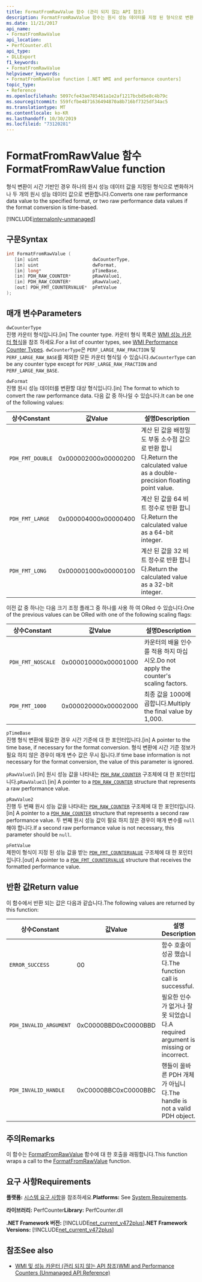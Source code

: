 ```yaml
---
title: FormatFromRawValue 함수 (관리 되지 않는 API 참조)
description: FormatFromRawValue 함수는 원시 성능 데이터를 지정 된 형식으로 변환 합니다.
ms.date: 11/21/2017
api_name:
- FormatFromRawValue
api_location:
- PerfCounter.dll
api_type:
- DLLExport
f1_keywords:
- FormatFromRawValue
helpviewer_keywords:
- FormatFromRawValue function [.NET WMI and performance counters]
topic_type:
- Reference
ms.openlocfilehash: 5097cfe43ae785461a1e2af1217bcbd5e8c4b79c
ms.sourcegitcommit: 559fcfbe4871636494870a8b716bf7325df34ac5
ms.translationtype: MT
ms.contentlocale: ko-KR
ms.lasthandoff: 10/30/2019
ms.locfileid: "73120281"
---
```

# <a name="formatfromrawvalue-function"></a><span data-ttu-id="988f2-103">FormatFromRawValue 함수</span><span class="sxs-lookup"><span data-stu-id="988f2-103">FormatFromRawValue function</span></span>
<span data-ttu-id="988f2-104">형식 변환이 시간 기반인 경우 하나의 원시 성능 데이터 값을 지정된 형식으로 변화하거나 두 개의 원시 성능 데이터 값으로 변환합니다.</span><span class="sxs-lookup"><span data-stu-id="988f2-104">Converts one raw performance data value to the specified format, or two raw performance data values if the format conversion is time-based.</span></span> 

[!INCLUDE[internalonly-unmanaged](../../../../includes/internalonly-unmanaged.md)]

## <a name="syntax"></a><span data-ttu-id="988f2-105">구문</span><span class="sxs-lookup"><span data-stu-id="988f2-105">Syntax</span></span>

```cpp
int FormatFromRawValue (
   [in] uint                    dwCounterType, 
   [in] uint                    dwFormat, 
   [in] long*                   pTimeBase,
   [in] PDH_RAW_COUNTER*        pRawValue1,
   [in] PDH_RAW_COUNTER*        pRawValue2,
   [out] PDH_FMT_COUNTERVALUE*  pFmtValue
); 
```

## <a name="parameters"></a><span data-ttu-id="988f2-106">매개 변수</span><span class="sxs-lookup"><span data-stu-id="988f2-106">Parameters</span></span>

`dwCounterType`\
<span data-ttu-id="988f2-107">진행 카운터 형식입니다.</span><span class="sxs-lookup"><span data-stu-id="988f2-107">[in] The counter type.</span></span> <span data-ttu-id="988f2-108">카운터 형식 목록은 [WMI 성능 카운터 형식](/windows/desktop/WmiSdk/wmi-performance-counter-types)을 참조 하세요.</span><span class="sxs-lookup"><span data-stu-id="988f2-108">For a list of counter types, see [WMI Performance Counter Types](/windows/desktop/WmiSdk/wmi-performance-counter-types).</span></span> <span data-ttu-id="988f2-109">`dwCounterType`은 `PERF_LARGE_RAW_FRACTION` 및 `PERF_LARGE_RAW_BASE`를 제외한 모든 카운터 형식일 수 있습니다.</span><span class="sxs-lookup"><span data-stu-id="988f2-109">`dwCounterType` can be any counter type except for `PERF_LARGE_RAW_FRACTION` and `PERF_LARGE_RAW_BASE`.</span></span> 

`dwFormat`\
<span data-ttu-id="988f2-110">진행 원시 성능 데이터를 변환할 대상 형식입니다.</span><span class="sxs-lookup"><span data-stu-id="988f2-110">[in] The format to which to convert the raw performance data.</span></span> <span data-ttu-id="988f2-111">다음 값 중 하나일 수 있습니다.</span><span class="sxs-lookup"><span data-stu-id="988f2-111">It can be one of the following values:</span></span>

|<span data-ttu-id="988f2-112">상수</span><span class="sxs-lookup"><span data-stu-id="988f2-112">Constant</span></span>  |<span data-ttu-id="988f2-113">값</span><span class="sxs-lookup"><span data-stu-id="988f2-113">Value</span></span>  |<span data-ttu-id="988f2-114">설명</span><span class="sxs-lookup"><span data-stu-id="988f2-114">Description</span></span> |
|---------|---------|---------|
| `PDH_FMT_DOUBLE` |<span data-ttu-id="988f2-115">0x00000200</span><span class="sxs-lookup"><span data-stu-id="988f2-115">0x00000200</span></span> | <span data-ttu-id="988f2-116">계산 된 값을 배정밀도 부동 소수점 값으로 반환 합니다.</span><span class="sxs-lookup"><span data-stu-id="988f2-116">Return the calculated value as a double-precision floating point value.</span></span> | 
| `PDH_FMT_LARGE` | <span data-ttu-id="988f2-117">0x00000400</span><span class="sxs-lookup"><span data-stu-id="988f2-117">0x00000400</span></span> | <span data-ttu-id="988f2-118">계산 된 값을 64 비트 정수로 반환 합니다.</span><span class="sxs-lookup"><span data-stu-id="988f2-118">Return the calculated value as a 64-bit integer.</span></span> |
| `PDH_FMT_LONG` | <span data-ttu-id="988f2-119">0x00000100</span><span class="sxs-lookup"><span data-stu-id="988f2-119">0x00000100</span></span> | <span data-ttu-id="988f2-120">계산 된 값을 32 비트 정수로 반환 합니다.</span><span class="sxs-lookup"><span data-stu-id="988f2-120">Return the calculated value as a 32-bit integer.</span></span> |

<span data-ttu-id="988f2-121">이전 값 중 하나는 다음 크기 조정 플래그 중 하나를 사용 하 여 ORed 수 있습니다.</span><span class="sxs-lookup"><span data-stu-id="988f2-121">One of the previous values can be ORed with one of the following scaling flags:</span></span>

|<span data-ttu-id="988f2-122">상수</span><span class="sxs-lookup"><span data-stu-id="988f2-122">Constant</span></span>  |<span data-ttu-id="988f2-123">값</span><span class="sxs-lookup"><span data-stu-id="988f2-123">Value</span></span>  |<span data-ttu-id="988f2-124">설명</span><span class="sxs-lookup"><span data-stu-id="988f2-124">Description</span></span> |
|---------|---------|---------|
| `PDH_FMT_NOSCALE` | <span data-ttu-id="988f2-125">0x00001000</span><span class="sxs-lookup"><span data-stu-id="988f2-125">0x00001000</span></span> | <span data-ttu-id="988f2-126">카운터의 배율 인수를 적용 하지 마십시오.</span><span class="sxs-lookup"><span data-stu-id="988f2-126">Do not apply the counter's scaling factors.</span></span> |
| `PDH_FMT_1000` | <span data-ttu-id="988f2-127">0x00002000</span><span class="sxs-lookup"><span data-stu-id="988f2-127">0x00002000</span></span> | <span data-ttu-id="988f2-128">최종 값을 1000에 곱합니다.</span><span class="sxs-lookup"><span data-stu-id="988f2-128">Multiply the final value by 1,000.</span></span> | 

`pTimeBase`\
<span data-ttu-id="988f2-129">진행 형식 변환에 필요한 경우 시간 기준에 대 한 포인터입니다.</span><span class="sxs-lookup"><span data-stu-id="988f2-129">[in] A pointer to the time base, if necessary for the format conversion.</span></span> <span data-ttu-id="988f2-130">형식 변환에 시간 기준 정보가 필요 하지 않은 경우이 매개 변수 값은 무시 됩니다.</span><span class="sxs-lookup"><span data-stu-id="988f2-130">If time base information is not necessary for the format conversion, the value of this parameter is ignored.</span></span>

<span data-ttu-id="988f2-131">`pRawValue1`\ [in] 원시 성능 값을 나타내는 [`PDH_RAW_COUNTER`](/windows/win32/api/pdh/ns-pdh-pdh_raw_counter) 구조체에 대 한 포인터입니다.</span><span class="sxs-lookup"><span data-stu-id="988f2-131">`pRawValue1`\ [in] A pointer to a [`PDH_RAW_COUNTER`](/windows/win32/api/pdh/ns-pdh-pdh_raw_counter) structure that represents a raw performance value.</span></span>

`pRawValue2`\
<span data-ttu-id="988f2-132">진행 두 번째 원시 성능 값을 나타내는 [`PDH_RAW_COUNTER`](/windows/win32/api/pdh/ns-pdh-pdh_raw_counter) 구조체에 대 한 포인터입니다.</span><span class="sxs-lookup"><span data-stu-id="988f2-132">[in] A pointer to a [`PDH_RAW_COUNTER`](/windows/win32/api/pdh/ns-pdh-pdh_raw_counter) structure that represents a second raw performance value.</span></span> <span data-ttu-id="988f2-133">두 번째 원시 성능 값이 필요 하지 않은 경우이 매개 변수를 `null`해야 합니다.</span><span class="sxs-lookup"><span data-stu-id="988f2-133">If a second raw performance value is not necessary, this parameter should be `null`.</span></span>

`pFmtValue`\
<span data-ttu-id="988f2-134">제한이 형식이 지정 된 성능 값을 받는 [`PDH_FMT_COUNTERVALUE`](/windows/win32/api/pdh/ns-pdh-pdh_fmt_countervalue) 구조체에 대 한 포인터입니다.</span><span class="sxs-lookup"><span data-stu-id="988f2-134">[out] A pointer to a [`PDH_FMT_COUNTERVALUE`](/windows/win32/api/pdh/ns-pdh-pdh_fmt_countervalue) structure that receives the formatted performance value.</span></span>

## <a name="return-value"></a><span data-ttu-id="988f2-135">반환 값</span><span class="sxs-lookup"><span data-stu-id="988f2-135">Return value</span></span>

<span data-ttu-id="988f2-136">이 함수에서 반환 되는 값은 다음과 같습니다.</span><span class="sxs-lookup"><span data-stu-id="988f2-136">The following values are returned by this function:</span></span>

|<span data-ttu-id="988f2-137">상수</span><span class="sxs-lookup"><span data-stu-id="988f2-137">Constant</span></span>  |<span data-ttu-id="988f2-138">값</span><span class="sxs-lookup"><span data-stu-id="988f2-138">Value</span></span>  |<span data-ttu-id="988f2-139">설명</span><span class="sxs-lookup"><span data-stu-id="988f2-139">Description</span></span>  |
|---------|---------|---------|
| `ERROR_SUCCESS` | <span data-ttu-id="988f2-140">0</span><span class="sxs-lookup"><span data-stu-id="988f2-140">0</span></span> | <span data-ttu-id="988f2-141">함수 호출이 성공 했습니다.</span><span class="sxs-lookup"><span data-stu-id="988f2-141">The function call is successful.</span></span> |
| `PDH_INVALID_ARGUMENT` | <span data-ttu-id="988f2-142">0xC0000BBD</span><span class="sxs-lookup"><span data-stu-id="988f2-142">0xC0000BBD</span></span> | <span data-ttu-id="988f2-143">필요한 인수가 없거나 잘못 되었습니다.</span><span class="sxs-lookup"><span data-stu-id="988f2-143">A required argument is missing or incorrect.</span></span> | 
| `PDH_INVALID_HANDLE` | <span data-ttu-id="988f2-144">0xC0000BBC</span><span class="sxs-lookup"><span data-stu-id="988f2-144">0xC0000BBC</span></span> | <span data-ttu-id="988f2-145">핸들이 올바른 PDH 개체가 아닙니다.</span><span class="sxs-lookup"><span data-stu-id="988f2-145">The handle is not a valid PDH object.</span></span> |

## <a name="remarks"></a><span data-ttu-id="988f2-146">주의</span><span class="sxs-lookup"><span data-stu-id="988f2-146">Remarks</span></span>

<span data-ttu-id="988f2-147">이 함수는 [FormatFromRawValue](https://docs.microsoft.com/previous-versions/ms231047(v=vs.85)) 함수에 대 한 호출을 래핑합니다.</span><span class="sxs-lookup"><span data-stu-id="988f2-147">This function wraps a call to the [FormatFromRawValue](https://docs.microsoft.com/previous-versions/ms231047(v=vs.85)) function.</span></span>

## <a name="requirements"></a><span data-ttu-id="988f2-148">요구 사항</span><span class="sxs-lookup"><span data-stu-id="988f2-148">Requirements</span></span>

 <span data-ttu-id="988f2-149">**플랫폼:** [시스템 요구 사항](../../get-started/system-requirements.md)을 참조하세요.</span><span class="sxs-lookup"><span data-stu-id="988f2-149">**Platforms:** See [System Requirements](../../get-started/system-requirements.md).</span></span>

 <span data-ttu-id="988f2-150">**라이브러리:** PerfCounter</span><span class="sxs-lookup"><span data-stu-id="988f2-150">**Library:** PerfCounter.dll</span></span>

 <span data-ttu-id="988f2-151">**.NET Framework 버전:** [!INCLUDE[net_current_v472plus](../../../../includes/net-current-v472plus.md)]</span><span class="sxs-lookup"><span data-stu-id="988f2-151">**.NET Framework Versions:** [!INCLUDE[net_current_v472plus](../../../../includes/net-current-v472plus.md)]</span></span>

## <a name="see-also"></a><span data-ttu-id="988f2-152">참조</span><span class="sxs-lookup"><span data-stu-id="988f2-152">See also</span></span>

- [<span data-ttu-id="988f2-153">WMI 및 성능 카운터 (관리 되지 않는 API 참조)</span><span class="sxs-lookup"><span data-stu-id="988f2-153">WMI and Performance Counters (Unmanaged API Reference)</span></span>](index.md)
